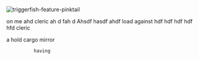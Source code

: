 ![triggerfish-feature-pinktail](https://github.com/user-attachments/assets/4bdf0c49-897c-4df2-89a9-42ee655f9a89)

on me 
ahd  cleric
ah d
fah d
Ahsdf
hasdf
ahdf load   against
hdf
hdf
hdf
hdf
hfd
   cleric 

   a hold
         cargo 
              mirror

              having
